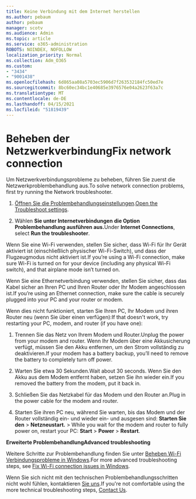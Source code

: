 ```yaml
---
title: Keine Verbindung mit dem Internet herstellen
ms.author: pebaum
author: pebaum
manager: scotv
ms.audience: Admin
ms.topic: article
ms.service: o365-administration
ROBOTS: NOINDEX, NOFOLLOW
localization_priority: Normal
ms.collection: Adm_O365
ms.custom:
- "3434"
- "9001438"
ms.openlocfilehash: 6d865aa08a5703ec5906d7f263532184fc50ed7e
ms.sourcegitcommit: 8bc60ec34bc1e40685e3976576e04a2623f63a7c
ms.translationtype: MT
ms.contentlocale: de-DE
ms.lasthandoff: 04/15/2021
ms.locfileid: "51819439"
---
```

# <a name="fix-network-connection"></a><span data-ttu-id="8e421-102">Beheben der Netzwerkverbindung</span><span class="sxs-lookup"><span data-stu-id="8e421-102">Fix network connection</span></span>

<span data-ttu-id="8e421-103">Um Netzwerkverbindungsprobleme zu beheben, führen Sie zuerst die Netzwerkproblembehandlung aus.</span><span class="sxs-lookup"><span data-stu-id="8e421-103">To solve network connection problems, first try running the Network troubleshooter.</span></span> 

1. <span data-ttu-id="8e421-104">[Öffnen Sie die Problembehandlungseinstellungen](ms-settings:troubleshoot).</span><span class="sxs-lookup"><span data-stu-id="8e421-104">[Open the Troubleshoot settings](ms-settings:troubleshoot).</span></span>

2. <span data-ttu-id="8e421-105">Wählen **Sie unter Internetverbindungen** **die Option Problembehandlung ausführen aus.**</span><span class="sxs-lookup"><span data-stu-id="8e421-105">Under **Internet Connections**, select **Run the troubleshooter**.</span></span>

<span data-ttu-id="8e421-106">Wenn Sie eine Wi-Fi verwenden, stellen Sie sicher, dass Wi-Fi für Ihr Gerät aktiviert ist (einschließlich physischer Wi-Fi-Switch), und dass der Flugzeugmodus nicht aktiviert ist.</span><span class="sxs-lookup"><span data-stu-id="8e421-106">If you’re using a Wi-Fi connection, make sure Wi-Fi is turned on for your device (including any physical Wi-Fi switch), and that airplane mode isn’t turned on.</span></span>

<span data-ttu-id="8e421-107">Wenn Sie eine Ethernetverbindung verwenden, stellen Sie sicher, dass das Kabel sicher an Ihren PC und Ihren Router oder Ihr Modem angeschlossen ist.</span><span class="sxs-lookup"><span data-stu-id="8e421-107">If you’re using an Ethernet connection, make sure the cable is securely plugged into your PC and your router or modem.</span></span>

<span data-ttu-id="8e421-108">Wenn dies nicht funktioniert, starten Sie Ihren PC, Ihr Modem und ihren Router neu (wenn Sie über einen verfügen):</span><span class="sxs-lookup"><span data-stu-id="8e421-108">If that doesn't work, try restarting your PC, modem, and router (if you have one):</span></span>

1. <span data-ttu-id="8e421-109">Trennen Sie das Netz von Ihrem Modem und Router.</span><span class="sxs-lookup"><span data-stu-id="8e421-109">Unplug the power from your modem and router.</span></span> <span data-ttu-id="8e421-110">Wenn Ihr Modem über eine Akkusicherung verfügt, müssen Sie den Akku entfernen, um den Strom vollständig zu deaktivieren.</span><span class="sxs-lookup"><span data-stu-id="8e421-110">If your modem has a battery backup, you’ll need to remove the battery to completely turn off power.</span></span>

2. <span data-ttu-id="8e421-111">Warten Sie etwa 30 Sekunden.</span><span class="sxs-lookup"><span data-stu-id="8e421-111">Wait about 30 seconds.</span></span> <span data-ttu-id="8e421-112">Wenn Sie den Akku aus dem Modem entfernt haben, setzen Sie ihn wieder ein.</span><span class="sxs-lookup"><span data-stu-id="8e421-112">If you removed the battery from the modem, put it back in.</span></span>

3. <span data-ttu-id="8e421-113">Schließen Sie das Netzkabel für das Modem und den Router an.</span><span class="sxs-lookup"><span data-stu-id="8e421-113">Plug in the power cable for the modem and router.</span></span>

4. <span data-ttu-id="8e421-114">Starten Sie ihren PC neu, während Sie warten, bis das Modem und der Router vollständig ein- und wieder ein- und ausgesen sind: **Starten Sie den**  >  **Netzneustart.**  >  </span><span class="sxs-lookup"><span data-stu-id="8e421-114">While you wait for the modem and router to fully power on, restart your PC: **Start** > **Power** > **Restart**.</span></span>

<span data-ttu-id="8e421-115">**Erweiterte Problembehandlung**</span><span class="sxs-lookup"><span data-stu-id="8e421-115">**Advanced troubleshooting**</span></span>

<span data-ttu-id="8e421-116">Weitere Schritte zur Problembehandlung finden Sie unter [Beheben Wi-Fi Verbindungsprobleme in Windows](https://support.microsoft.com/help/10741?ocid=SMC10741%2F).</span><span class="sxs-lookup"><span data-stu-id="8e421-116">For more advanced troubleshooting steps, see [Fix Wi-Fi connection issues in Windows](https://support.microsoft.com/help/10741?ocid=SMC10741%2F).</span></span> 

<span data-ttu-id="8e421-117">Wenn Sie sich nicht mit den technischen Problembehandlungsschritten nicht wohl fühlen, kontaktieren [Sie uns](https://support.microsoft.com/contactus).</span><span class="sxs-lookup"><span data-stu-id="8e421-117">If you're not comfortable using the more technical troubleshooting steps, [Contact Us](https://support.microsoft.com/contactus).</span></span>
